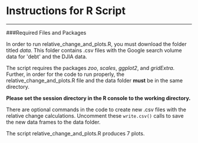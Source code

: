 Instructions for R Script
===
---

###Required Files and Packages

In order to run relative_change_and_plots.R, you must download the folder titled *data*. This folder contains .csv files with the Google search volume data for 'debt' and the DJIA data. 

The script requires the packages *zoo*, *scales*, *ggplot2*, and *gridExtra*. Further, in order for the code to run properly, the relative_change_and_plots.R file and the data folder **must** be in the same directory. 

**Please set the session directory in the R console to the working directory.**

There are optional commands in the code to create new .csv files with the relative change calculations. Uncomment these `write.csv()` calls to save the new data frames to the data folder. 

The script relative_change_and_plots.R produces 7 plots. 
